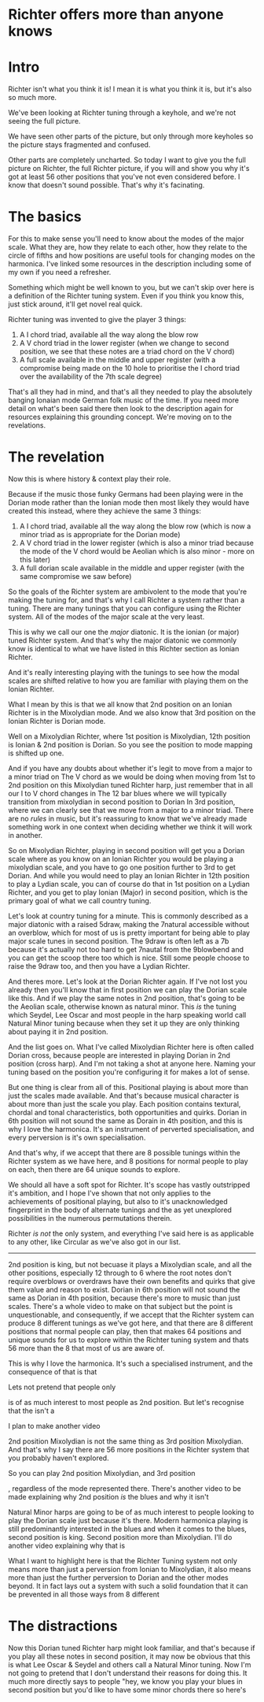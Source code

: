 # Richter offers more than anyone knows

# Intro

Richter isn't what you think it is! I mean it is what you think it is, but it's also so much more.

We've been looking at Richter tuning through a keyhole, and we're not seeing the full picture.

We have seen other parts of the picture, but only through more keyholes so the picture
stays fragmented and confused.

Other parts are completely uncharted. So today I want to give you the full picture on Richter, the
full Richter picture, if you will and show you why it's got at least 56 other positions that you've
not even considered before. I know that doesn't sound possible. That's why it's facinating.

# The basics

For this to make sense you'll need to know about the modes of the major scale. What they are, how they relate to each
other, how they relate to the circle of fifths and how positions are useful tools for changing
modes on the harmonica. I've linked some resources in the description including some of my own if
you need a refresher.

Something which might be well known to you, but we can't skip over here is a definition of the Richter tuning system.
Even if you think you know this, just stick around, it'll get novel real quick.

Richter tuning was invented to give the player 3 things:

1. A I chord triad, available all the way along the blow row
2. A V chord triad in the lower register (when we change to second position, we see that these notes are a triad chord on the V chord)
3. A full scale available in the middle and upper register (with a compromise being made on the 10 hole to prioritise the I chord triad over the availability of the 7th scale degree)

That's all they had in mind, and that's all they needed to play the absolutely banging Ionaian mode German folk music of the time. If you need more detail on what's been
said there then look to the description again for resources explaining this grounding concept. We're moving on to the revelations.

# The revelation

Now this is where history & context play their role.

Because if the music those funky Germans had been playing were in the Dorian mode rather than the Ionian mode then most likely they would have created this instead, where they achieve the same 3 things:

1. A I chord triad, available all the way along the blow row (which is now a minor triad as is appropriate for the Dorian mode)
2. A V chord triad in the lower register (which is also a minor triad because the mode of the V chord would be Aeolian which is also minor - more on this later)
3. A full dorian scale available in the middle and upper register (with the same compromise we saw before)

So the goals of the Richter system are ambivolent to the mode that you're making the tuning for, and that's why I call Richter a system rather than a tuning.
There are many tunings that you can configure using the Richter system. All of the modes of the major scale at the very least.

This is why we call our one the *major* diatonic. It is the ionian (or major) tuned Richter system. And that's why the major diatonic we commonly know is identical to what we have listed in this Richter section as Ionian Richter.

And it's really interesting playing with the tunings to see how the modal scales are shifted relative to how you are familiar with playing them on the Ionian Richter.

What I mean by this is that we all know that 2nd position on an Ionian Richter is in the Mixolydian mode. And we also know that 3rd position on the Ionian Richter is Dorian mode.

Well on a Mixolydian Richter, where 1st position is Mixolydian, 12th position is Ionian & 2nd position is Dorian. So you see the position to mode mapping is shifted up one.

And if you have any doubts about whether it's legit to move from a major to a minor triad on
The V chord as we would be doing when moving from 1st to 2nd position on this
Mixolydian tuned Richter harp, just remember that in all our I to V chord changes in
The 12 bar blues where we will typically transition from mixolydian in second position to Dorian
In 3rd position, where we can clearly see that we move from a major to a minor triad. There are
no *rules* in music, but it's reassuring to know that we've already made something work in one
context when deciding whether we think it will work in another.

So on Mixolydian Richter, playing in second position will get you a Dorian scale where as you know on an Ionian Richter you would be playing a mixolydian scale, and you
have to go one position further to 3rd to get Dorian. And while you would need to play an Ionian Richter in 12th position to play a Lydian scale, you can of course do that
in 1st position on a Lydian Richter, and you get to play Ionian (Major) in second position, which is the primary goal of what we call country tuning.

Let's look at country tuning for a minute. This is commonly described as a major diatonic with a raised 5draw, making the 7natural accessible without an overblow, which
for most of us is pretty important for being able to play major scale tunes in second position. The 9draw is often left as a 7b because it's actually not too hard to get
7nautal from the 9blowbend and you can get the scoop there too which is nice. Still some people choose to raise the 9draw too, and then you have a Lydian Richter.

And theres more. Let's look at the Dorian Richter again. If I've not lost you already then you'll know that in first position we can play the Dorian scale like this.
And if we play the same notes in 2nd position, that's going to be the Aeolian scale, otherwise known as natural minor. This *is* the tuning which Seydel, Lee Oscar and
most people in the harp speaking world call Natural Minor tuning because when they set it up they are only thinking about paying it in 2nd position.

And the list goes on. What I've called Mixolydian Richter here is often called Dorian cross, because people are interested in playing Dorian in 2nd
position (cross harp). And I'm not taking a shot at anyone here. Naming your tuning based on the position you're configuring it for makes a lot of sense.

But one thing is clear from all of this. Positional playing is about more than just the scales made available. And that's because musical character is about more than
just the scale you play. Each position contains textural, chordal and tonal characteristics, both opportunities and quirks. Dorian in 6th position will not sound the same as Dorain in 4th position, and this is why I love the harmonica. It's an instrument of perverted specialisation, and every perversion is it's own specialisation.

And that's why, if we accept that there are 8 possible tunings within the Richter system as we have here, and 8 positions for normal people to play on each,
then there are 64 unique sounds to explore.

We should all have a soft spot for Richter. It's scope has vastly outstripped it's ambition, and I hope I've shown that not only applies to the achievements
of positional playing, but also to it's unacknowledged fingerprint in the body of alternate tunings and the as yet unexplored possibilities in the numerous
permutations therein.

Richter *is not* the only system, and everything I've said here is as applicable to any other, like Circular as we've also got in our list. 

-----

2nd position is king, but not becuase it plays
a Mixolydian scale, and all the other positions, especially 12 through to 6 where the root notes don't require overblows or overdraws have their own benefits
and quirks that give them value and reason to exist. Dorian in 6th position will not sound the same as Dorian in 4th position, because there's more to music than just scales. There's a whole video to
make on that subject but the point is unquestionable, and consequently, if we accept that the Richter system can produce 8 different tunings as we've got here,
and that there are 8 different positions that normal people can play, then that makes 64 positions and unique sounds for us to explore within the Richter tuning system
and thats 56 more than the 8 that most of us are aware of.

This is why I love the harmonica. It's such a specialised instrument, and the consequence of that is that  

Lets not pretend that people only 

is of as much interest to most people as 2nd position. But let's recognise that the isn't a 

I plan to make another video

2nd position Mixolydian is not the same thing as 3rd position Mixolydian. And that's why I say there are 56 more positions in the Richter system that you probably haven't explored.

So you can play 2nd position Mixolydian, and 3rd position

, regardless of the mode represented there. There's another video to be made explaining why 2nd position *is* the blues
and why it isn't 

Natural Minor
harps are going to be of as much interest to people looking to play the Dorian scale just because it's there. Modern harmonica playing is still predominantly interested
in the blues and when it comes to the blues, second position is king. Second position more than Mixolydian. I'll do another video explaining why that is


What I want to highlight here is that the Richter Tuning system not only means more than just a perversion
from Ionian to Mixolydian, it also means more than just the further perversion to Dorian and the other modes beyond. It in fact lays out a system with such a solid foundation that
it can be prevented in all those ways from 8 different 

# The distractions

Now this Dorian tuned Richter harp might look familiar, and that's because if you play all these notes in second position, it may now
be obvious that this is what Lee Oscar & Seydel and others call a Natural Minor tuning. Now I'm not going to pretend that I don't
understand their reasons for doing this. It much more directly says to people "hey, we know you play your blues in second position
but you'd like to have some minor chords there so here's 




